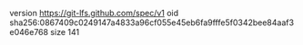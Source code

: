 version https://git-lfs.github.com/spec/v1
oid sha256:0867409c0249147a4833a96cf055e45eb6fa9fffe5f0342bee84aaf3e046e768
size 141
